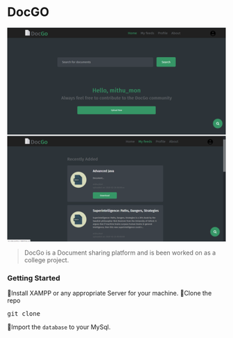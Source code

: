 # DocGO
![](miscellaneous/screenshot.png)
![](miscellaneous/screenshot2.png)

> DocGo is a Document sharing platform and is been worked on as a college project.

### Getting Started

🔹Install XAMPP or any appropriate Server for your machine.
🔹Clone the repo
<pre>git clone </pre>
🔹Import the <code>database</code> to your MySql.

